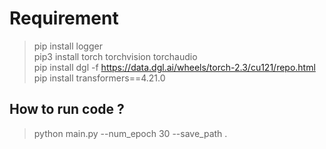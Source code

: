 # Requirement
> pip install logger \
> pip3 install torch torchvision torchaudio \
> pip install dgl -f https://data.dgl.ai/wheels/torch-2.3/cu121/repo.html \
> pip install transformers==4.21.0 

## How to run code ?
> python main.py --num_epoch 30 --save_path .

